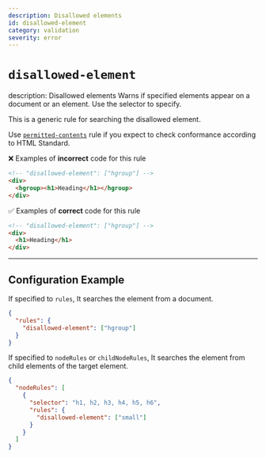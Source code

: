 ```yaml
---
description: Disallowed elements
id: disallowed-element
category: validation
severity: error
---
```


# `disallowed-element`

description: Disallowed elements
Warns if specified elements appear on a document or an element. Use the selector to specify.

This is a generic rule for searching the disallowed element.

Use [`permitted-contents`](../permitted-contents) rule if you expect to check conformance according to HTML Standard.

❌ Examples of **incorrect** code for this rule

```html
<!-- "disallowed-element": ["hgroup"] -->
<div>
  <hgroup><h1>Heading</h1></hgroup>
</div>
```

✅ Examples of **correct** code for this rule

```html
<!-- "disallowed-element": ["hgroup"] -->
<div>
  <h1>Heading</h1>
</div>
```

---

## Configuration Example

If specified to `rules`, It searches the element from a document.

```json
{
  "rules": {
    "disallowed-element": ["hgroup"]
  }
}
```

If specified to `nodeRules` or `childNodeRules`, It searches the element from child elements of the target element.

```json
{
  "nodeRules": [
    {
      "selector": "h1, h2, h3, h4, h5, h6",
      "rules": {
        "disallowed-element": ["small"]
      }
    }
  ]
}
```
